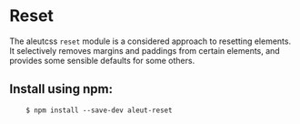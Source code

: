 # Reset

The aleutcss `reset` module is a considered approach to resetting elements. It
selectively removes margins and paddings from certain elements, and provides
some sensible defaults for some others.



## Install using npm:

```shell
    $ npm install --save-dev aleut-reset
```
